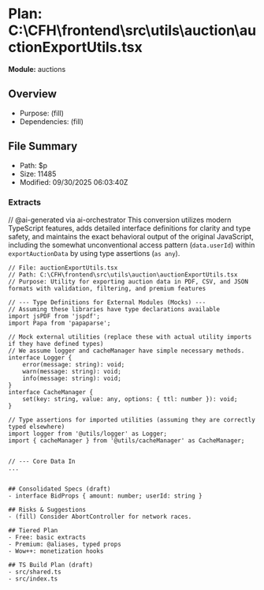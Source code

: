 # Plan: C:\CFH\frontend\src\utils\auction\auctionExportUtils.tsx
**Module:** auctions

## Overview
- Purpose: (fill)
- Dependencies: (fill)

## File Summary
- Path: $p
- Size: 11485
- Modified: 09/30/2025 06:03:40Z

### Extracts
// @ai-generated via ai-orchestrator
This conversion utilizes modern TypeScript features, adds detailed interface definitions for clarity and type safety, and maintains the exact behavioral output of the original JavaScript, including the somewhat unconventional access pattern (`data.userId`) within `exportAuctionData` by using type assertions (`as any`).

```tsx
// File: auctionExportUtils.tsx
// Path: C:\CFH\frontend\src\utils\auction\auctionExportUtils.tsx
// Purpose: Utility for exporting auction data in PDF, CSV, and JSON formats with validation, filtering, and premium features

// --- Type Definitions for External Modules (Mocks) ---
// Assuming these libraries have type declarations available
import jsPDF from 'jspdf';
import Papa from 'papaparse';

// Mock external utilities (replace these with actual utility imports if they have defined types)
// We assume logger and cacheManager have simple necessary methods.
interface Logger {
    error(message: string): void;
    warn(message: string): void;
    info(message: string): void;
}
interface CacheManager {
    set(key: string, value: any, options: { ttl: number }): void;
}

// Type assertions for imported utilities (assuming they are correctly typed elsewhere)
import logger from '@utils/logger' as Logger;
import { cacheManager } from '@utils/cacheManager' as CacheManager;


// --- Core Data In
...


## Consolidated Specs (draft)
- interface BidProps { amount: number; userId: string }

## Risks & Suggestions
- (fill) Consider AbortController for network races.

## Tiered Plan
- Free: basic extracts
- Premium: @aliases, typed props
- Wow++: monetization hooks

## TS Build Plan (draft)
- src/shared.ts
- src/index.ts
